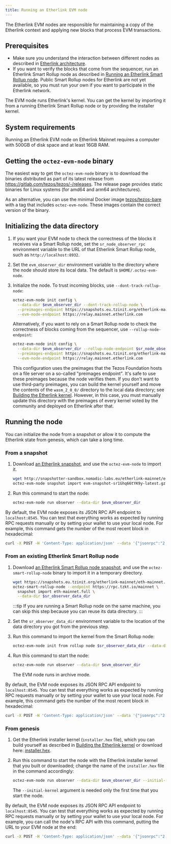 ```yaml
---
title: Running an Etherlink EVM node
---
```


The Etherlink EVM nodes are responsible for maintaining a copy of the Etherlink context and applying new blocks that process EVM transactions.

## Prerequisites

- Make sure you understand the interaction between different nodes as described in [Etherlink architecture](/network/architecture).
- If you want to verify the blocks that come from the sequencer, run an Etherlink Smart Rollup node as described in [Running an Etherlink Smart Rollup node](/network/smart-rollup-nodes).
Public Smart Rollup nodes for Etherlink are not yet available, so you must run your own if you want to participate in the Etherlink network.

The EVM node runs Etherlink's kernel.
You can get the kernel by importing it from a running Etherlink Smart Rollup node or by providing the installer kernel.

## System requirements

Running an Etherlink EVM node on Etherlink Mainnet requires a computer with 500GB of disk space and at least 16GB RAM.

## Getting the `octez-evm-node` binary

The easiest way to get the `octez-evm-node` binary is to download the binaries distributed as part of its latest release from https://gitlab.com/tezos/tezos/-/releases.
The release page provides static binaries for Linux systems (for amd64 and arm64 architectures).

As an alternative, you can use the minimal Docker image [tezos/tezos-bare](https://hub.docker.com/r/tezos/tezos-bare/tags?name=octez-evm-node) with a tag that includes `octez-evm-node`.
These images contain the correct version of the binary.

## Initializing the data directory

1. If you want your EVM node to check the correctness of the blocks it receives via a Smart Rollup node, set the `sr_node_observer_rpc` environment variable to the URL of that Etherlink Smart Rollup node, such as `http://localhost:8932`.
1. Set the `evm_observer_dir` environment variable to the directory where the node should store its local data.
The default is `$HOME/.octez-evm-node`.
1. Initialize the node. To trust incoming blocks, use `--dont-track-rollup-node`:

   ```bash
   octez-evm-node init config \
     --data-dir $evm_observer_dir --dont-track-rollup-node \
     --preimages-endpoint https://snapshots.eu.tzinit.org/etherlink-mainnet/wasm_2_0_0 \
     --evm-node-endpoint https://relay.mainnet.etherlink.com
   ```

   Alternatively, if you want to rely on a Smart Rollup node to check the correctness of blocks coming from the sequencer, use `--rollup-node-endpoint`:

   ```bash
   octez-evm-node init config \
     --data-dir $evm_observer_dir --rollup-node-endpoint $sr_node_observer_rpc \
     --preimages-endpoint https://snapshots.eu.tzinit.org/etherlink-mainnet/wasm_2_0_0 \
     --evm-node-endpoint https://relay.mainnet.etherlink.com
   ```

   This configuration uses the preimages that the Tezos Foundation hosts on a file server on a so-called "preimages endpoint".
   It's safe to use these preimages because the node verifies them.
   If you don't want to use third-party preimages, you can build the kernel yourself and move the contents of the `wasm_2_0_0/` directory to the local data directory; see [Building the Etherlink kernel](/network/building-kernel).
   However, in this case, you must manually update this directory with the preimages of every kernel voted by the community and deployed on Etherlink after that.

## Running the node

You can initialize the node from a snapshot or allow it to compute the Etherlink state from genesis, which can take a long time.

### From a snapshot

1. Download [an Etherlink snapshot](http://snapshotter-sandbox.nomadic-labs.eu/), and use the `octez-evm-node` to import it.

   ```bash
   wget http://snapshotter-sandbox.nomadic-labs.eu/etherlink-mainnet/evm-snapshot-sr1Ghq66tYK9y-latest.gz # this is for the latest mainnet etherlink snapshots, similarly there is one for testnet
   octez-evm-node snapshot import evm-snapshot-sr1Ghq66tYK9y-latest.gz --data-dir $evm_observer_dir

   ```
2. Run this command to start the node:

   ```bash
   octez-evm-node run observer --data-dir $evm_observer_dir
   ```

By default, the EVM node exposes its JSON RPC API endpoint to `localhost:8545`.
You can test that everything works as expected by running RPC requests manually or by setting your wallet to use your local node.
For example, this command gets the number of the most recent block in hexadecimal:

```bash
curl -X POST -H 'Content-Type: application/json' --data '{"jsonrpc":"2.0","method":"eth_blockNumber"}' http://localhost:8545
```

### From an existing Etherlink Smart Rollup node

1. Download [an Etherlink Smart Rollup node snapshot](https://snapshots.eu.tzinit.org/etherlink-ghostnet/), and use the `octez-smart-rollup-node` binary to import it in a temporary directory.

   ```bash
   wget https://snapshots.eu.tzinit.org/etherlink-mainnet/eth-mainnet.full
   octez-smart-rollup-node --endpoint https://rpc.tzkt.io/mainnet \
     snapshot import eth-mainnet.full \
     --data-dir $sr_observer_data_dir
   ```

   :::tip
   If you are running a Smart Rollup node on the same machine, you can skip this step because you can reuse its data directory.
   :::

1. Set the `sr_observer_data_dir` environment variable to the location of the data directory you got from the previous step.

1. Run this command to import the kernel from the Smart Rollup node:

   ```bash
   octez-evm-node init from rollup node $sr_observer_data_dir --data-dir $evm_observer_dir
   ```

1. Run this command to start the node:

   ```bash
   octez-evm-node run observer --data-dir $evm_observer_dir
   ```

   The EVM node runs in archive mode.

By default, the EVM node exposes its JSON RPC API endpoint to `localhost:8545`.
You can test that everything works as expected by running RPC requests manually or by setting your wallet to use your local node.
For example, this command gets the number of the most recent block in hexadecimal:

```bash
curl -X POST -H 'Content-Type: application/json' --data '{"jsonrpc":"2.0","method":"eth_blockNumber"}' http://localhost:8545
```

### From genesis

1. Get the Etherlink installer kernel (`installer.hex` file), which you can build yourself as described in [Building the Etherlink kernel](/network/building-kernel) or download here: [installer.hex](/files/installer.hex).
1. Run this command to start the node with the Etherlink installer kernel that you built or downloaded; change the name of the `installer.hex` file in the command accordingly:

   ```bash
   octez-evm-node run observer --data-dir $evm_observer_dir --initial-kernel installer.hex
   ```

   The `--initial-kernel` argument is needed only the first time that you start the node.

By default, the EVM node exposes its JSON RPC API endpoint to `localhost:8545`.
You can test that everything works as expected by running RPC requests manually or by setting your wallet to use your local node.
For example, you can call the node's RPC API with this command, putting the URL to your EVM node at the end:

```bash
curl -X POST -H 'Content-Type: application/json' --data '{"jsonrpc":"2.0","method":"tez_kernelVersion"}' http://localhost:8545
```
